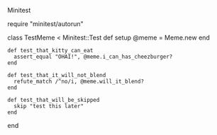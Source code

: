 Minitest

require "minitest/autorun"

class TestMeme < Minitest::Test
	def setup
	  @meme = Meme.new
	end

	def test_that_kitty_can_eat
	  assert_equal "OHAI!", @meme.i_can_has_cheezburger?
	end

	def test_that_it_will_not_blend
	  refute_match /^no/i, @meme.will_it_blend?
	end

	def test_that_will_be_skipped
	  skip "test this later"
	end
end